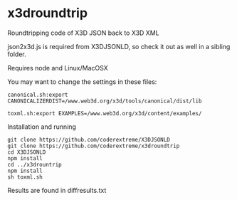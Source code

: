 # x3droundtrip
Roundtripping code of X3D JSON back to X3D XML

json2x3d.js is required from X3DJSONLD, so check it out as well in a sibling folder.

Requires node and Linux/MacOSX

You may want to change the settings in these files:

```
canonical.sh:export CANONICALIZERDIST=/www.web3d.org/x3d/tools/canonical/dist/lib

toxml.sh:export EXAMPLES=/www.web3d.org/x3d/content/examples/ 
```

Installation and running

```
git clone https://github.com/coderextreme/X3DJSONLD
git clone https://github.com/coderextreme/x3droundtrip
cd X3DJSONLD
npm install
cd ../x3drountrip
npm install
sh toxml.sh
```

Results are found in diffresults.txt
